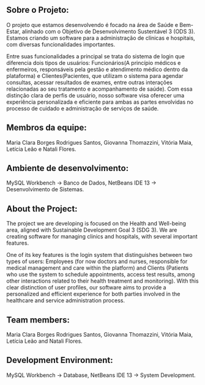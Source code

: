 ## Sobre o Projeto:
O projeto que estamos desenvolvendo é focado na área de Saúde e Bem-Estar, alinhado com o Objetivo de Desenvolvimento Sustentável 3 (ODS 3). Estamos criando um software para a administração de clínicas e hospitais, com diversas funcionalidades importantes.
 
Entre suas funcionalidades a principal se trata do sistema de login que diferencia dois tipos de usuários: Funcionários(A princípio médicos e enfermeiros, responsáveis pela gestão e atendimento médico dentro da plataforma) e Clientes(Pacientes, que utilizam o sistema para agendar consultas, acessar resultados de exames, entre outras interações relacionadas ao seu tratamento e acompanhamento de saúde). Com essa distinção clara de perfis de usuário, nosso software visa oferecer uma experiência personalizada e eficiente para ambas as partes envolvidas no processo de cuidado e administração de serviços de saúde.

## Membros da equipe:
Maria Clara Borges Rodrigues Santos, Giovanna Thomazzini, Vitória Maia, Letícia Leão e Natali Flores.

## Ambiente de desenvolvimento:
MySQL Workbench -> Banco de Dados, NetBeans IDE 13 -> Desenvolvimento de Sistemas.


## About the Project:
The project we are developing is focused on the Health and Well-being area, aligned with Sustainable Development Goal 3 (SDG 3). We are creating software for managing clinics and hospitals, with several important features.

One of its key features is the login system that distinguishes between two types of users: Employees (for now doctors and nurses, responsible for medical management and care within the platform) and Clients (Patients who use the system to schedule appointments, access test results, among other interactions related to their health treatment and monitoring). With this clear distinction of user profiles, our software aims to provide a personalized and efficient experience for both parties involved in the healthcare and service administration process. 

## Team members:
Maria Clara Borges Rodrigues Santos, Giovanna Thomazzini, Vitória Maia, Letícia Leão and Natali Flores.

## Development Environment:
MySQL Workbench -> Database, NetBeans IDE 13 -> System Development.
